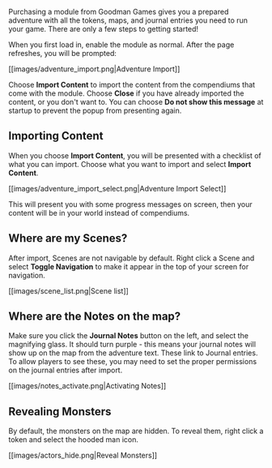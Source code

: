 Purchasing a module from Goodman Games gives you a prepared adventure with all the tokens, maps, and journal entries you need to run your game. There are only a few steps to getting started!

When you first load in, enable the module as normal. After the page refreshes, you will be prompted:

[[images/adventure_import.png|Adventure Import]]



Choose **Import Content** to import the content from the compendiums that come with the module. Choose **Close** if you have already imported the content, or you don't want to. You can choose **Do not show this message** at startup to prevent the popup from presenting again.


## Importing Content

When you choose **Import Content**, you will be presented with a checklist of what you can import. Choose what you want to import and select **Import Content**.

[[images/adventure_import_select.png|Adventure Import Select]]

This will present you with some progress messages on screen, then your content will be in your world instead of compendiums.



## Where are my Scenes?

After import, Scenes are not navigable by default. Right click a Scene and select **Toggle Navigation** to make it appear in the top of your screen for navigation.

[[images/scene_list.png|Scene list]]

## Where are the Notes on the map?

Make sure you click the **Journal Notes** button on the left, and select the magnifying glass. It should turn purple - this means your journal notes will show up on the map from the adventure text. These link to Journal entries. To allow players to see these, you may need to set the proper permissions on the journal entries after import.

[[images/notes_activate.png|Activating Notes]]

## Revealing Monsters

By default, the monsters on the map are hidden. To reveal them, right click a token and select the hooded man icon.

[[images/actors_hide.png|Reveal Monsters]]
